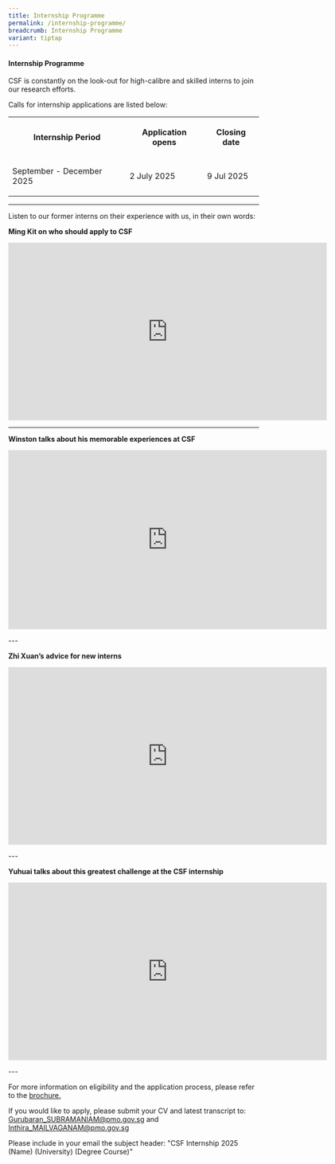 ```yaml
---
title: Internship Programme
permalink: /internship-programme/
breadcrumb: Internship Programme
variant: tiptap
---
```

<h4><strong>Internship Programme</strong></h4>
<p>CSF is constantly on the look-out for high-calibre and skilled interns
to join our research efforts.</p>
<p>Calls for internship applications are listed below:</p>
<table style="minWidth: 75px">
<colgroup>
<col>
<col>
<col>
</colgroup>
<tbody>
<tr>
<th rowspan="1" colspan="1">
<p>Internship Period</p>
</th>
<th rowspan="1" colspan="1">
<p>Application opens</p>
</th>
<th rowspan="1" colspan="1">
<p>Closing date</p>
</th>
</tr>
<tr>
<td rowspan="1" colspan="1">
<p>September - December 2025</p>
</td>
<td rowspan="1" colspan="1">
<p>2 July 2025</p>
</td>
<td rowspan="1" colspan="1">
<p>9 Jul 2025</p>
</td>
</tr>
</tbody>
</table>
<hr>
<p>Listen to our former interns on their experience with us, in their own
words:</p>
<p><strong>Ming Kit on who should apply to CSF</strong>
</p>
<div class="iframe-wrapper">
<iframe height="357" width="640" allowfullscreen="true" frameborder="0" src="https://player.vimeo.com/video/185296342"></iframe>
</div>
<hr>
<p><strong>Winston talks about his memorable experiences at CSF</strong>
</p>
<div class="iframe-wrapper">
<iframe height="360" width="640" allowfullscreen="true" frameborder="0" src="https://player.vimeo.com/video/194625983"></iframe>
</div>
<p>---</p>
<p><strong>Zhi Xuan’s advice for new interns</strong>
</p>
<div class="iframe-wrapper">
<iframe height="357" width="640" allowfullscreen="true" frameborder="0" src="https://player.vimeo.com/video/185298228"></iframe>
</div>
<p>---</p>
<p><strong>Yuhuai talks about this greatest challenge at the CSF internship</strong>
</p>
<div class="iframe-wrapper">
<iframe height="357" width="640" allowfullscreen="true" frameborder="0" src="https://player.vimeo.com/video/185292860"></iframe>
</div>
<p>---</p>
<p>For more information on eligibility and the application process, please
refer to the <a href="/files/media-centre/CSF_Internship_Brochure_Sep_2025.pdf" rel="noopener nofollow" target="_blank">brochure.</a>
</p>
<p>If you would like to apply, please submit your CV and latest transcript
to: <a href="mailto:Gurubaran_SUBRAMANIAM@pmo.gov.sg" rel="noopener noreferrer nofollow" target="_blank">Gurubaran_SUBRAMANIAM@pmo.gov.sg</a> and
<a href="mailto:Inthira_MAILVAGANAM@pmo.gov.sg" rel="noopener noreferrer nofollow" target="_blank">Inthira_MAILVAGANAM@pmo.gov.sg</a>
</p>
<p>Please include in your email the subject header: "CSF Internship 2025
(Name) (University) (Degree Course)"</p>